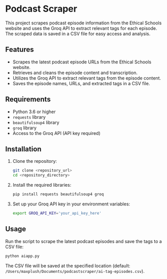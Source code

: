 
# Podcast Scraper

This project scrapes podcast episode information from the Ethical Schools website and uses the Groq API to extract relevant tags for each episode. The scraped data is saved in a CSV file for easy access and analysis.

## Features

- Scrapes the latest podcast episode URLs from the Ethical Schools website.
- Retrieves and cleans the episode content and transcription.
- Utilizes the Groq API to extract relevant tags from the episode content.
- Saves the episode names, URLs, and extracted tags in a CSV file.

## Requirements

- Python 3.6 or higher
- `requests` library
- `beautifulsoup4` library
- `groq` library
- Access to the Groq API (API key required)

## Installation

1. Clone the repository:

   ```bash
   git clone <repository_url>
   cd <repository_directory>
   ```

2. Install the required libraries:

   ```bash
   pip install requests beautifulsoup4 groq
   ```

3. Set up your Groq API key in your environment variables:

   ```bash
   export GROQ_API_KEY='your_api_key_here'
   ```

## Usage

Run the script to scrape the latest podcast episodes and save the tags to a CSV file:

```bash
python aiapp.py
```

The CSV file will be saved at the specified location (default: `/Users/maxplush/Documents/podcastscraper/ai-tag-episodes.csv`).
